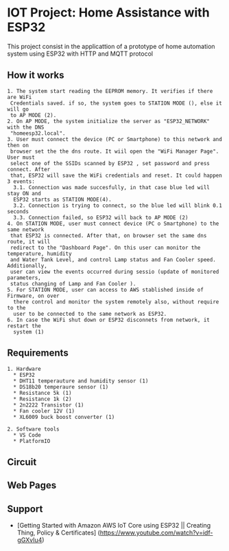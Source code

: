 # IOT Project: Home Assistance with ESP32

This project consist in the applicattion of a prototype of home automation system using ESP32 with HTTP and MQTT protocol

## How it works
    1. The system start reading the EEPROM memory. It verifies if there are WiFi
     Credentials saved. if so, the system goes to STATION MODE (), else it will go
     to AP MODE (2).
    2. On AP MODE, the system initialize the server as "ESP32_NETWORK" with the DNS
     "homeesp32.local".
    3. User must connect the device (PC or Smartphone) to this network and then on 
     browser set the the dns route. It wiil open the "WiFi Manager Page". User must
     select one of the SSIDs scanned by ESP32 , set password and press connect. After
     that, ESP32 will save the WiFi credentials and reset. It could happen 3 events:
      3.1. Connection was made succesfully, in that case blue led will stay ON and
      ESP32 starts as STATION MODE(4).
      3.2. Connection is trying to connect, so the blue led will blink 0.1 seconds
      3.3. Connection failed, so ESP32 will back to AP MODE (2)
    4. On STATION MODE, user must connect device (PC o Smartphone) to the same network
     that ESP32 is connected. After that, on browser set the same dns route, it will
     redirect to the "Dashboard Page". On this user can monitor the temperature, humidity
     and Water Tank Level, and control Lamp status and Fan Cooler speed. Additionally,
     user can view the events occurred during sessio (update of monitored parameters, 
     status changing of Lamp and Fan Cooler ).
    5. For STATION MODE, user can access to AWS stablished inside of Firmware, on over
      there control and monitor the system remotely also, without require to the 
      user to be connected to the same network as ESP32.
    6. In case the WiFi shut down or ESP32 disconnets from network, it restart the 
      system (1)

## Requirements
    1. Hardware
      * ESP32
      * DHT11 temperauture and humidity sensor (1)
      * DS18b20 temperaure sensor (1)
      * Resistance 5k (1)
      * Resistance 1k (2)
      * 2n2222 Transistor (1)
      * Fan cooler 12V (1)
      * XL6009 buck boost converter (1)

    2. Software tools
      * VS Code 
      * PlatformIO

## Circuit

## Web Pages

## Support
* [Getting Started with Amazon AWS IoT Core using ESP32 || Creating Thing, Policy & Certificates] (https://www.youtube.com/watch?v=idf-gGXvIu4)



